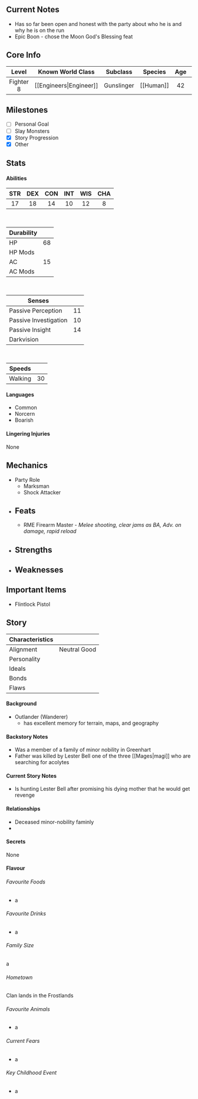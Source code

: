 ## Current Notes
- Has so far been open and honest with the party about who he is and why he is on the run
- Epic Boon - chose the Moon God's Blessing feat
## Core Info
|   Level   |    Known World Class    |  Subclass  |  Species  | Age | Height |   Build   |
| :-------: | :---------------------: | :--------: | :-------: | :-: | :----: | :-------: |
| Fighter 8 | [[Engineers\|Engineer]] | Gunslinger | [[Human]] | 42  | 5' 11" | Weathered |
## Milestones
- [ ] Personal Goal
- [ ] Slay Monsters
- [x] Story Progression
- [x] Other
## Stats
#### Abilities
| STR | DEX | CON | INT | WIS | CHA |
| :-: | :-: | :-: | :-: | :-: | :-: |
| 17  | 18  | 14  | 10  | 12  |  8  |

<br>

| Durability |     |
| ---------- | --- |
| HP         | 68  |
| HP Mods    |     |
| AC         | 15  |
| AC Mods    |     |

<br>

| Senses                |     |
| --------------------- | --- |
| Passive Perception    | 11  |
| Passive Investigation | 10  |
| Passive Insight       | 14  |
| Darkvision            |     |

<br>

| Speeds           |     |
| ---------------- | --- |
| Walking          | 30  |

#### Languages
- Common
- Norcern
- Boarish
#### Lingering Injuries
None
## Mechanics
- Party Role
	- Marksman
	- Shock Attacker
- Feats
	- 
	- RME Firearm Master - *Melee shooting, clear jams as BA, Adv. on damage, rapid reload*
- Strengths
	- 
- Weaknesses
	- 
## Important Items
- Flintlock Pistol
## Story
| Characteristics |              |
| --------------- | ------------ |
| Alignment       | Neutral Good |
| Personality     |              |
| Ideals          |              |
| Bonds           |              |
| Flaws           |              |
#### Background
- Outlander (Wanderer)
	- has excellent memory for terrain, maps, and geography
#### Backstory Notes
- Was a member of a family of minor nobility in Greenhart
- Father was killed by Lester Bell one of the three [[Mages|magi]] who are searching for acolytes
#### Current Story Notes
- Is hunting Lester Bell after promising his dying mother that he would get revenge
#### Relationships
- Deceased minor-nobility faminly
- 
#### Secrets
None
#### Flavour
###### Favourite Foods
- a
###### Favourite Drinks
- a
###### Family Size
a
###### Hometown
Clan lands in the Frostlands
###### Favourite Animals
- a
###### Current Fears
- a
###### Key Childhood Event
- a
